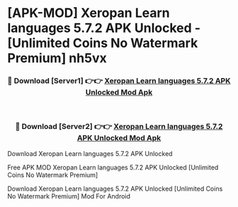 # [APK-MOD] Xeropan  Learn languages 5.7.2 APK Unlocked - [Unlimited Coins No Watermark Premium] nh5vx



<div align="center">
<h3>🔴 Download [Server1] 👉👉 <a href="https://momento.my/?title=Xeropan__Learn_languages_5.7.2_APK_Unlocked">Xeropan  Learn languages 5.7.2 APK Unlocked Mod Apk</a></h3><br>

<h3>🔴 Download [Server2] 👉👉 <a href="https://momento.my/?title=Xeropan__Learn_languages_5.7.2_APK_Unlocked">Xeropan  Learn languages 5.7.2 APK Unlocked Mod Apk</a></h3>
</div>



Download Xeropan  Learn languages 5.7.2 APK Unlocked 

Free APK MOD Xeropan  Learn languages 5.7.2 APK Unlocked [Unlimited Coins No Watermark Premium]

Download Xeropan  Learn languages 5.7.2 APK Unlocked [Unlimited Coins No Watermark Premium] Mod For Android
